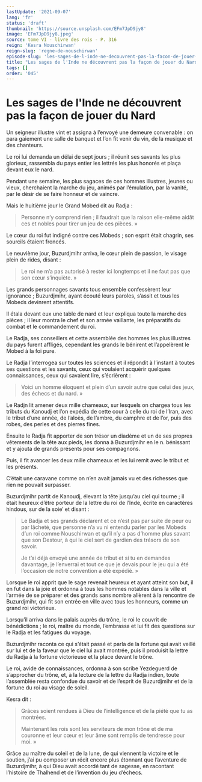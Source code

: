 ```yaml
---
lastUpdate: '2021-09-07'
lang: 'fr'
status: 'draft'
thumbnail: 'https://source.unsplash.com/EFm7JpD9jy8'
image: 'EFm7JpD9jy8.jpeg'
source: tome VI - livre des rois - P. 316
reign: 'Kesra Nouschirwan'
reign-slug: 'regne-de-nouschirwan'
episode-slug: 'les-sages-de-l-inde-ne-decouvrent-pas-la-facon-de-jouer-du-nard'
title: "Les sages de l'Inde ne découvrent pas la façon de jouer du Nard | Le Livre des Rois | Shâhnâmeh"
tags: []
order: '045'
---
```


<!-- LTeX: language=fr -->

# Les sages de l'Inde ne découvrent pas la façon de jouer du Nard

Un seigneur illustre vint et assigna à l’envoyé une demeure convenable : on para gaiement une salle de banquet et l’on fit venir du vin, de la musique et des chanteurs.

Le roi lui demanda un délai de sept jours ; il réunit ses savants les plus glorieux, rassembla du pays entier les lettrés les plus honorés et plaça devant eux le nard.

Pendant une semaine, les plus sagaces de ces hommes illustres, jeunes ou vieux, cherchaient la marche du jeu, animés par l’émulation, par la vanité, par le désir de se faire honneur et de vaincre.

Mais le huitième jour le Grand Mobed dit au Radja :

> Personne n’y comprend rien ; il faudrait que la raison elle-même aidât ces et nobles pour tirer un jeu de ces pièces. »

Le cœur du roi fut indigné contre ces Mobeds ; son esprit était chagrin, ses sourcils étaient froncés.

Le neuvième jour, Buzurdjmihr arriva, le cœur plein de passion, le visage plein de rides, disant :

> Le roi ne m’a pas autorisé à rester ici longtemps et il ne faut pas que son cœur s’inquiète. »

Les grands personnages savants tous ensemble confessèrent leur ignorance ; Buzurdjmihr, ayant écouté leurs paroles, s’assit et tous les Mobeds devinrent attentifs.

Il étala devant eux une table de nard et leur expliqua toute la marche des pièces ; il leur montra le chef et son armée vaillante, les préparatifs du combat et le commandement du roi.

Le Radja, ses conseillers et cette assemblée des hommes les plus illustres du pays furent affligés, cependant les grands le bénirent et l’appelèrent le Mobed à la foi pure.

Le Radja l’interrogea sur toutes les sciences et il répondit à l’instant à toutes ses questions et les savants, ceux qui voulaient acquérir quelques connaissances, ceux qui savaient lire, s’écrièrent :

> Voici un homme éloquent et plein d’un savoir autre que celui des jeux, des échecs et du nard. »

Le Radjn lit amener deux mille chameaux, sur lesquels on chargea tous les tributs du Kanoudj et l’on expédia de cette cour à celle du roi de l’Iran, avec le tribut d’une année, de l’aloès, de l’ambre, du camphre et de l’or, puis des robes, des perles et des pierres fines.

Ensuite le Radja fit apporter de son trésor un diadème et un de ses propres vêtements de la tête aux pieds, les donna à Buzurdjmihr en le n. bénissant et y ajouta de grands présents pour ses compagnons.

Puis, il fit avancer les deux mille chameaux et les lui remit avec le tribut et les présents.

C’était une caravane comme on n’en avait jamais vu et des richesses que rien ne pouvait surpasser.

Buzurdjmihr partit de Kanoudj, élevant la tête jusqu’au ciel qui tourne ; il était heureux d’être porteur de la lettre du roi de l’Inde, écrite en caractères hindous, sur de la soie’ et disant :

> Le Badja et ses grands déclarent et ce n’est pas par suite de peur ou par lâcheté, que personne n’a vu ni entendu parler par les Mobeds d’un roi comme Nouschirwan et qu’il n’y a pas d’homme plus savant que son Destour, à qui le ciel sert de gardien des trésors de son savoir.
>
> Je t’ai déjà envoyé une année de tribut et si tu en demandes davantage, je l’enverrai et tout ce que je devais pour le jeu qui a été l’occasion de notre convention a été expédié. »

Lorsque le roi apprit que le sage revenait heureux et ayant atteint son but, il en fut dans la joie et ordonna à tous les hommes notables dans la ville et l’armée de se préparer et des grands sans nombre allèrent à la rencontre de Buzurdjmihr, qui fit son entrée en ville avec tous les honneurs, comme un grand roi victorieux.

Lorsqu’il arriva dans le palais auprès du trône, le roi le couvrit de bénédictions ; le roi, maître du monde, l’embrassa et lui fit des questions sur le Radja et les fatigues du voyage.

Buzurdjmihr raconta ce qui s’était passé et parla de la fortune qui avait veillé sur lui et de la faveur que le ciel lui avait montrée, puis il produisit la lettre du Radja à la fortune victorieuse et la place devant le trône.

Le roi, avide de connaissances, ordonna à son scribe Yezdeguerd de s’approcher du trône, et, à la lecture de la lettre du Radja indien, toute l’assemblée resta confondue du savoir et de l’esprit de Buzurdjmihr et de la fortune du roi au visage de soleil.

Kesra dit :

> Grâces soient rendues à Dieu de l’intelligence et de la piété que tu as montrées.
>
> Maintenant les rois sont les serviteurs de mon trône et de ma couronne et leur cœur et leur âme sont remplis de tendresse pour moi. »

Grâce au maître du soleil et de la lune, de qui viennent la victoire et le soutien, j’ai pu composer un récit encore plus étonnant que l’aventure de Buzurdjmihr, à qui Dieu avait accordé tant de sagesse, en racontant l’histoire de Thalhend et de l’invention du jeu d’échecs.
